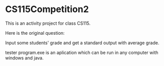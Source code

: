 # CS115Competition2

This is an activity project for class CS115.

Here is the original question:

Input some students' grade and get a standard output with average grade.

tester program.exe is an aplication which can be run in any computer with windows and java.
